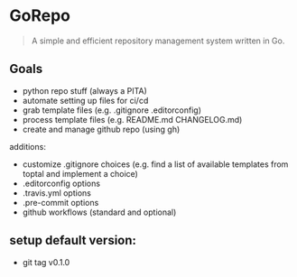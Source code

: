 # GoRepo

> A simple and efficient repository management system written in Go.

## Goals
- python repo stuff (always a PITA)
- automate setting up files for ci/cd
- grab template files (e.g. .gitignore .editorconfig)
- process template files (e.g. README.md CHANGELOG.md)
- create and manage github repo (using gh)

additions:

- customize .gitignore choices (e.g. find a list of available
templates from toptal and implement a choice)
- .editorconfig options
- .travis.yml options
- .pre-commit options
- github workflows (standard and optional)

## setup default version:
- git tag v0.1.0
